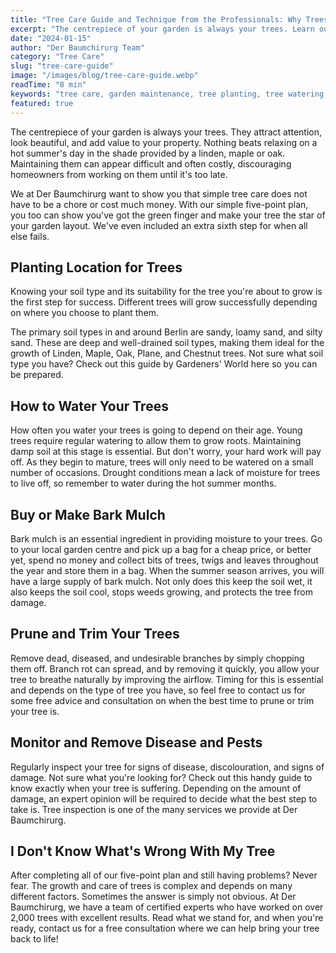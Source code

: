 ```yaml
---
title: "Tree Care Guide and Technique from the Professionals: Why Trees Matter and What it Costs"
excerpt: "The centrepiece of your garden is always your trees. Learn our simple five-point plan to make your tree the star of your garden layout."
date: "2024-01-15"
author: "Der Baumchirurg Team"
category: "Tree Care"
slug: "tree-care-guide"
image: "/images/blog/tree-care-guide.webp"
readTime: "8 min"
keywords: "tree care, garden maintenance, tree planting, tree watering, berlin gardening"
featured: true
---
```


The centrepiece of your garden is always your trees. They attract attention, look beautiful, and add value to your property. Nothing beats relaxing on a hot summer's day in the shade provided by a linden, maple or oak. Maintaining them can appear difficult and often costly, discouraging homeowners from working on them until it's too late.

We at Der Baumchirurg want to show you that simple tree care does not have to be a chore or cost much money. With our simple five-point plan, you too can show you've got the green finger and make your tree the star of your garden layout. We've even included an extra sixth step for when all else fails.

## Planting Location for Trees

Knowing your soil type and its suitability for the tree you're about to grow is the first step for success. Different trees will grow successfully depending on where you choose to plant them.

The primary soil types in and around Berlin are sandy, loamy sand, and silty sand. These are deep and well-drained soil types, making them ideal for the growth of Linden, Maple, Oak, Plane, and Chestnut trees. Not sure what soil type you have? Check out this guide by Gardeners' World here so you can be prepared.

## How to Water Your Trees

How often you water your trees is going to depend on their age. Young trees require regular watering to allow them to grow roots. Maintaining damp soil at this stage is essential. But don't worry, your hard work will pay off. As they begin to mature, trees will only need to be watered on a small number of occasions. Drought conditions mean a lack of moisture for trees to live off, so remember to water during the hot summer months.

## Buy or Make Bark Mulch

Bark mulch is an essential ingredient in providing moisture to your trees. Go to your local garden centre and pick up a bag for a cheap price, or better yet, spend no money and collect bits of trees, twigs and leaves throughout the year and store them in a bag. When the summer season arrives, you will have a large supply of bark mulch. Not only does this keep the soil wet, it also keeps the soil cool, stops weeds growing, and protects the tree from damage.

## Prune and Trim Your Trees

Remove dead, diseased, and undesirable branches by simply chopping them off. Branch rot can spread, and by removing it quickly, you allow your tree to breathe naturally by improving the airflow. Timing for this is essential and depends on the type of tree you have, so feel free to contact us for some free advice and consultation on when the best time to prune or trim your tree is.

## Monitor and Remove Disease and Pests

Regularly inspect your tree for signs of disease, discolouration, and signs of damage. Not sure what you're looking for? Check out this handy guide to know exactly when your tree is suffering. Depending on the amount of damage, an expert opinion will be required to decide what the best step to take is. Tree inspection is one of the many services we provide at Der Baumchirurg.

## I Don't Know What's Wrong With My Tree

After completing all of our five-point plan and still having problems? Never fear. The growth and care of trees is complex and depends on many different factors. Sometimes the answer is simply not obvious. At Der Baumchirurg, we have a team of certified experts who have worked on over 2,000 trees with excellent results. Read what we stand for, and when you're ready, contact us for a free consultation where we can help bring your tree back to life!
